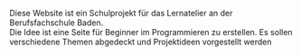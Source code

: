 Diese Website ist ein Schulprojekt für das Lernatelier an der Berufsfachschule Baden.  
Die Idee ist eine Seite für Beginner im Programmieren zu erstellen. Es sollen verschiedene Themen abgedeckt und Projektideen vorgestellt werden
